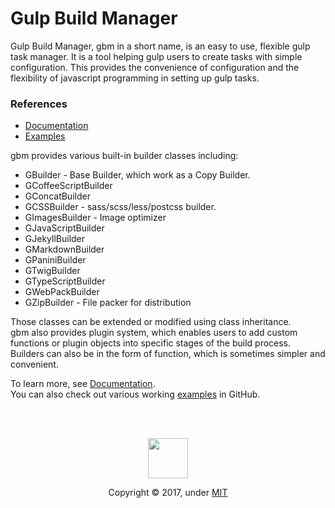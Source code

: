 # Gulp Build Manager

Gulp Build Manager, gbm in a short name, is an easy to use, flexible gulp task manager. It is a tool helping gulp users to create tasks with simple configuration. This provides the convenience of configuration and the flexibility of javascript programming in setting up gulp tasks.

### References
  - [Documentation][0]
  - [Examples][1]

gbm provides various built-in builder classes including:
  - GBuilder - Base Builder, which work as a Copy Builder.
  - GCoffeeScriptBuilder
  - GConcatBuilder
  - GCSSBuilder - sass/scss/less/postcss builder.
  - GImagesBuilder - Image optimizer
  - GJavaScriptBuilder
  - GJekyllBuilder
  - GMarkdownBuilder
  - GPaniniBuilder
  - GTwigBuilder
  - GTypeScriptBuilder
  - GWebPackBuilder
  - GZipBuilder - File packer for distribution

Those classes can be extended or modified using class inheritance.<br>
gbm also provides plugin system, which enables users to add custom functions or plugin objects into specific stages of the build process.
Builders can also be in the form of function, which is sometimes simpler and convenient.

To learn more, see [Documentation][0].<br>
You can also check out various working [examples][1] in GitHub.

[0]: https://shnam7.github.io/gulp-build-manager/
[1]: ./examples

<br>
<br>
<p align="center">
  <img class="logo" src="https://shnam7.github.io/gulp-build-manager/images/gbm.svg" width="64px">
  <p align=center>Copyright &copy; 2017, under <a href="./LICENSE">MIT</a></p>
</div>
